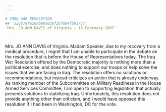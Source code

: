 ```yaml
---
---

# IRAQ WAR RESOLUTION
## `526b78fe269b89a05bf2bfeb4fb81757`
`Mrs. JO ANN DAVIS of Virginia — 16 February 2007`

---
```



Mrs. JO ANN DAVIS of Virginia. Madam Speaker, due to my recovery from 
a medical procedure, I regret that I am unable to participate in the 
debate on the resolution that is before the House of Representatives 
today. The Iraq War Resolution offered by the Democratic majority is 
nothing more than a political exercise, and does nothing to support our 
troops or help solve the issues that we are facing in Iraq. The 
resolution offers no solutions or recommendations, but instead 
criticizes an action that is already underway. As ranking member of the 
Subcommittee on Military Readiness in the House Armed Services 
Committee, I am open to supporting legislation that actually presents 
solutions to stabilizing Iraq. Unfortunately, this resolution does not 
provide anything other than criticism, and I would have opposed this 
resolution if I had been in Washington, DC for the vote.